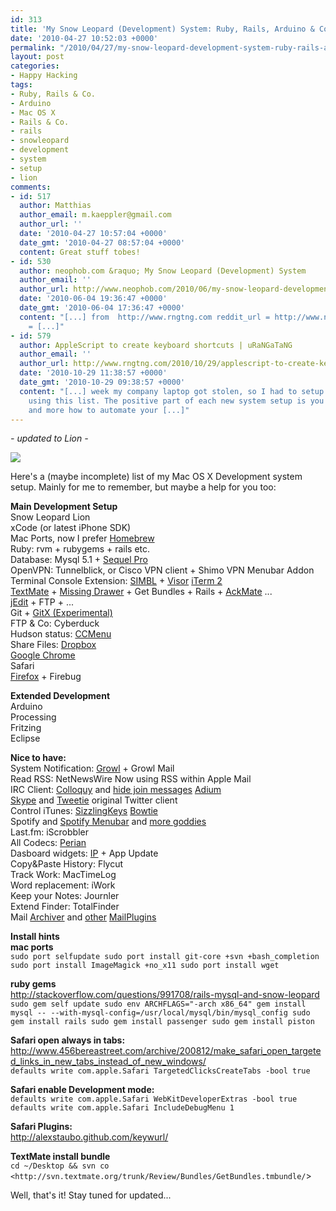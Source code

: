```yaml
---
id: 313
title: 'My Snow Leopard (Development) System: Ruby, Rails, Arduino & Co.'
date: '2010-04-27 10:52:03 +0000'
permalink: "/2010/04/27/my-snow-leopard-development-system-ruby-rails-arduino-co/"
layout: post
categories:
- Happy Hacking
tags:
- Ruby, Rails & Co.
- Arduino
- Mac OS X
- Rails & Co.
- rails
- snowleopard
- development
- system
- setup
- lion
comments:
- id: 517
  author: Matthias
  author_email: m.kaeppler@gmail.com
  author_url: ''
  date: '2010-04-27 10:57:04 +0000'
  date_gmt: '2010-04-27 08:57:04 +0000'
  content: Great stuff tobes!
- id: 530
  author: neophob.com &raquo; My Snow Leopard (Development) System
  author_email: ''
  author_url: http://www.neophob.com/2010/06/my-snow-leopard-development-system/
  date: '2010-06-04 19:36:47 +0000'
  date_gmt: '2010-06-04 17:36:47 +0000'
  content: "[...] from  http://www.rngtng.com reddit_url = http://www.neophob.com/2010/06/my-snow-leopard-development-system/;reddit_title
    = [...]"
- id: 579
  author: AppleScript to create keyboard shortcuts | uRaNGaTaNG
  author_email: ''
  author_url: http://www.rngtng.com/2010/10/29/applescript-to-create-keyboard-shortcuts/
  date: '2010-10-29 11:38:57 +0000'
  date_gmt: '2010-10-29 09:38:57 +0000'
  content: "[...] week my company laptop got stolen, so I had to setup my system again
    using this list. The positive part of each new system setup is you think more
    and more how to automate your [...]"
---
```

_- updated to Lion -_

![](http://www.rngtng.com/files/2010/04/mac_os_x.jpg)

Here's a (maybe incomplete) list of my Mac OS X Development system setup. Mainly for me to remember, but maybe a help for you too:

**Main Development Setup**  
Snow Leopard Lion  
xCode (or latest iPhone SDK)  
Mac Ports, now I prefer [Homebrew](http://mxcl.github.com/homebrew/)  
Ruby: rvm + rubygems + rails etc.  
Database: Mysql 5.1 + [Sequel Pro](http://www.sequelpro.com/)  
OpenVPN: Tunnelblick, or Cisco VPN client + Shimo VPN Menubar Addon  
Terminal Console Extension: [SIMBL](http://www.culater.net/software/SIMBL/SIMBL.php) + [Visor](http://visor.binaryage.com/) [iTerm 2](http://www.iterm2.com/)  
[TextMate](http://macromates.com/) + [Missing Drawer](http://github.com/jezdez/textmate-missingdrawer) + Get Bundles + Rails + [AckMate](http://github.com/protocool/AckMate) ...  
[jEdit](http://www.jedit.org/) + FTP + ...  
Git + [GitX (Experimental)](http://brotherbard.com/blog/2010/09/gitx-update/)  
FTP & Co: Cyberduck  
Hudson status: [CCMenu](http://ccmenu.sourceforge.net/)  
Share Files: [Dropbox](http://www.dropbox.com/referrals/NTEzNjgzMzk)  
[Google Chrome](http://www.google.com/chrome)  
Safari  
[Firefox](http://www.mozilla-europe.org/en/firefox/) + Firebug

**Extended Development**  
Arduino  
Processing  
Fritzing  
Eclipse

**Nice to have:**  
System Notification: [Growl](http://growl.info/) + Growl Mail  
Read RSS: NetNewsWire Now using RSS within Apple Mail  
IRC Client: [Colloquy](http://colloquy.info/) and [hide join messages](http://clintecker.com/disable-irc-msgs.html) [Adium](http://adium.im/)  
[Skype](http://www.skype.com/) and [Tweetie](http://www.atebits.com/tweetie-mac/) original Twitter client  
Control iTunes: [SizzlingKeys](http://yellowmug.com/sk4it/) [Bowtie](http://bowtieapp.com/)  
Spotify and [Spotify Menubar](http://lifeupnorth.co.uk/lun/#5) and [more goddies](http://pansentient.com/2009/05/apple-mac-and-iphone-apps-for-spotify/)  
Last.fm: iScrobbler  
All Codecs: [Perian](http://www.perian.org/)  
Dasboard widgets: [IP](http://www.apple.com/downloads/dashboard/networking_security/ipwidget.html) + App Update  
Copy&Paste History: Flycut  
Track Work: MacTimeLog  
Word replacement: iWork  
Keep your Notes: Journler  
Extend Finder: TotalFinder  
Mail [Archiver](http://stl.techinno.nl/archive/) and [other](http://www.hawkwings.net/plugins.htm) [MailPlugins](http://tikouka.net/mailapp/)

**Install hints**  
**mac ports**  
`sudo port selfupdate
sudo port install git-core +svn +bash_completion
sudo port install ImageMagick +no_x11
sudo port install wget`

**ruby gems**  
<http://stackoverflow.com/questions/991708/rails-mysql-and-snow-leopard>  
`sudo gem self update
sudo env ARCHFLAGS="-arch x86_64" gem install mysql -- --with-mysql-config=/usr/local/mysql/bin/mysql_config
sudo gem install rails
sudo gem install passenger
sudo gem install piston`

**Safari open always in tabs:**  
<http://www.456bereastreet.com/archive/200812/make_safari_open_targeted_links_in_new_tabs_instead_of_new_windows/>  
`defaults write com.apple.Safari TargetedClicksCreateTabs -bool true `

**Safari enable Development mode:**  
`defaults write com.apple.Safari WebKitDeveloperExtras -bool true
defaults write com.apple.Safari IncludeDebugMenu 1`

**Safari Plugins:**  
<http://alexstaubo.github.com/keywurl/>

**TextMate install bundle**  
`cd ~/Desktop && svn co <http://svn.textmate.org/trunk/Review/Bundles/GetBundles.tmbundle/`>

Well, that's it! Stay tuned for updated...